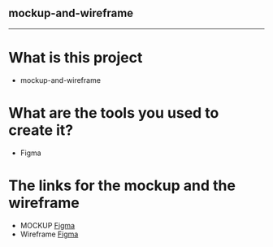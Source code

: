 
## mockup-and-wireframe
---
# What is this project 
- mockup-and-wireframe

# What are the tools you used to create it?
- Figma

# The links for the mockup and the wireframe 
- MOCKUP [Figma](https://www.figma.com/file/wohs51mB1duGxknIr8Pxg7/Untitled?type=design&node-id=0-1&mode=design&t=2p9G4MW5Gv4MBHg0-0)
- Wireframe [Figma](https://www.figma.com/file/noBELlmQ9rMjOn2D6Y0uFg/Untitled?type=design&node-id=0-1&mode=design&t=wmRdoxqhH6BfN89v-0)
